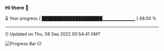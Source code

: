 ### Hi there 👋

⏳ Year progress { ████████████████████▁▁▁▁▁▁▁▁▁▁ } 68.50 %

---

⏰ Updated on Thu, 08 Sep 2022 00:54:41 GMT

![Progress Bar CI](https://github.com/Shyam-Makwana/GitHub-Actions-Demo/workflows/Progress%20Bar%20CI/badge.svg)
